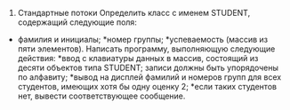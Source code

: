 1. Стандартные потоки Определить класс с именем STUDENT, содержащий следующие поля: 
* фамилия и инициалы; 
*номер группы;
*успеваемость (массив из пяти элементов). Написать программу, выполняющую следующие действия: 
*ввод с клавиатуры данных в массив, состоящий из десяти объектов типа STUDENT; записи должны быть упорядочены по алфавиту; 
*вывод на дисплей фамилий и номеров групп для всех студентов, имеющих хотя бы одну оценку 2; 
*если таких студентов нет, вывести соответствующее сообщение.


